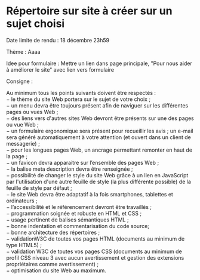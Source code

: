 # Répertoire sur site à créer sur un sujet choisi  
Date limite de rendu : 18 décembre 23h59  

Thème : 
Aaaa  

Idee pour formulaire : Mettre un lien dans page principale, "Pour nous aider à améliorer le site" avec lien vers formulaire

Consigne :  
  
Au minimum tous les points suivants doivent être respectés :  
− le thème du site Web portera sur le sujet de votre choix ;  
− un menu devra être toujours présent afin de naviguer sur les différentes pages ou vues Web ;  
− des liens vers d'autres sites Web devront être présents sur une des pages ou vue Web ;  
− un formulaire ergonomique sera présent pour recueillir les avis ; un e-mail sera généré
automatiquement à votre attention (et ouvert dans un client de messagerie) ;  
− pour les longues pages Web, un ancrage permettant remonter en haut de la page ;  
− un favicon devra apparaitre sur l’ensemble des pages Web ;  
− la balise meta description devra être renseignée ;  
− possibilité de changer le style du site Web grâce à un lien en JavaScript par l'utilisation
d'une autre feuille de style (la plus différente possible) de la feuille de style par défaut ;  
− le site Web devra être adaptatif à la fois smartphones, tablettes et ordinateurs ;  
− l’accessibilité et le référencement devront être travaillés ;  
− programmation soignée et robuste en HTML et CSS ;  
− usage pertinent de balises sémantiques HTML ;  
− bonne indentation et commentarisation du code source;  
− bonne architecture des répertoires ;  
− validationW3C de toutes vos pages HTML (documents au minimum de type HTML5) ;  
− validation W3C de toutes vos pages CSS (documents au minimum de profil CSS niveau
3 avec aucun avertissement et gestion des extensions propriétaires comme avertissement) ;  
− optimisation du site Web au maximum.  
